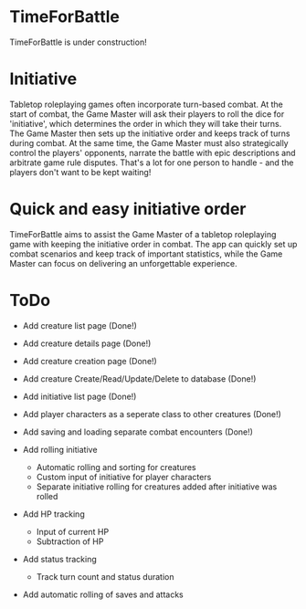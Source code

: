 # TimeForBattle
TimeForBattle is under construction!

# Initiative
Tabletop roleplaying games often incorporate turn-based combat. At the start of combat, the Game Master will ask their players to roll the dice for 'initiative', which determines the order in which they will take their turns. The Game Master then sets up the initiative order and keeps track of turns during combat. At the same time, the Game Master must also strategically control the players' opponents, narrate the battle with epic descriptions and arbitrate game rule disputes. That's a lot for one person to handle - and the players don't want to be kept waiting!

# Quick and easy initiative order
TimeForBattle aims to assist the Game Master of a tabletop roleplaying game with keeping the initiative order in combat. The app can quickly set up combat scenarios and keep track of important statistics, while the Game Master can focus on delivering an unforgettable experience.

# ToDo
- Add creature list page (Done!)
- Add creature details page (Done!)
- Add creature creation page (Done!)
- Add creature Create/Read/Update/Delete to database (Done!)
- Add initiative list page (Done!)
- Add player characters as a seperate class to other creatures (Done!)
- Add saving and loading separate combat encounters (Done!)

- Add rolling initiative
  - Automatic rolling and sorting for creatures
  - Custom input of initiative for player characters
  - Separate initiative rolling for creatures added after initiative was rolled
- Add HP tracking
  - Input of current HP
  - Subtraction of HP
- Add status tracking
  - Track turn count and status duration
- Add automatic rolling of saves and attacks
